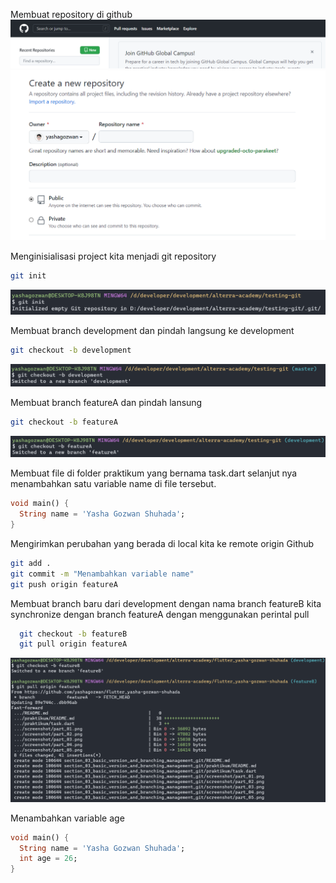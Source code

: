 Membuat repository di github
![alt](../screenshot/part_01.png)
![alt](../screenshot/part_02.png)

Menginisialisasi project kita menjadi git repository
```Bash
git init
```
![alt](../screenshot/part_03.png)

Membuat branch development dan pindah langsung ke development
```Bash
git checkout -b development
```
![alt](../screenshot/part_04.png)

Membuat branch featureA dan pindah lansung
```Bash
git checkout -b featureA
```
![alt](../screenshot/part_05.png)

Membuat file di folder praktikum yang bernama task.dart selanjut nya menambahkan satu variable name di file tersebut.
```dart
void main() {
  String name = 'Yasha Gozwan Shuhada';
}
```

Mengirimkan perubahan yang berada di local kita ke remote origin Github
```Bash
git add .
git commit -m "Menambahkan variable name"
git push origin featureA
```

Membuat branch baru dari development dengan nama branch featureB kita synchronize dengan branch featureA dengan menggunakan perintal pull
```Bash
  git checkout -b featureB
  git pull origin featureA
```
![alt](../screenshot/part_06.png)

Menambahkan variable age
```dart
void main() {
  String name = 'Yasha Gozwan Shuhada';
  int age = 26;
}

```
